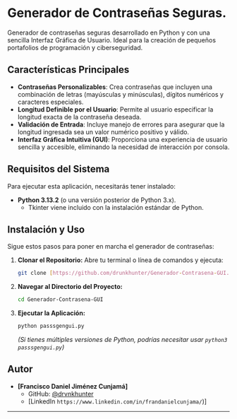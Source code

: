 # Generador de Contraseñas Seguras.

Generador de contraseñas seguras desarrollado en Python y con una sencilla Interfaz Gráfica de Usuario. Ideal para la creación de pequeños portafolios de programación y ciberseguridad.

## Características Principales

* **Contraseñas Personalizables**: Crea contraseñas que incluyen una combinación de letras (mayúsculas y minúsculas), dígitos numéricos y caracteres especiales.
* **Longitud Definible por el Usuario**: Permite al usuario especificar la longitud exacta de la contraseña deseada.
* **Validación de Entrada**: Incluye manejo de errores para asegurar que la longitud ingresada sea un valor numérico positivo y válido.
* **Interfaz Gráfica Intuitiva (GUI)**: Proporciona una experiencia de usuario sencilla y accesible, eliminando la necesidad de interacción por consola.


## Requisitos del Sistema

Para ejecutar esta aplicación, necesitarás tener instalado:

* **Python 3.13.2** (o una versión posterior de Python 3.x).
    * Tkinter viene incluido con la instalación estándar de Python.

## Instalación y Uso

Sigue estos pasos para poner en marcha el generador de contraseñas:

1.  **Clonar el Repositorio:**
    Abre tu terminal o línea de comandos y ejecuta:
    ```bash
    git clone [https://github.com/drunkhunter/Generador-Contrasena-GUI.git](https://github.com/drunkhunter/Generador-Contrasena-GUI.git)
    ```

2.  **Navegar al Directorio del Proyecto:**
    ```bash
    cd Generador-Contrasena-GUI
    ```

3.  **Ejecutar la Aplicación:**
    ```bash
    python passsgengui.py
    ```
    *(Si tienes múltiples versiones de Python, podrías necesitar usar `python3 passsgengui.py`)*

## Autor

* **[Francisco Daniel Jiménez Cunjamá]**
    * GitHub: [@drvnkhunter](https://github.com/drvnkhunter)
    * [LinkedIn `https://www.linkedin.com/in/frandanielcunjama/`)]

---

